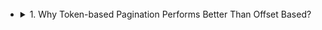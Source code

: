 <style> 
.imgBox{
  display: flex; 
  flex-direction: column; 
  margin: 5%; 
  justify-content: center;
  border: 2px solid black;
}
</style>

<!--  style  -->

###### <!-- ref -->

[implementing api pagination with nodejs, mongoose]: https://cloudnweb.dev/2021/04/pagination-nodejs-mongoose/
[fast and efficient pagination in mongodb]: https://www.codementor.io/@arpitbhayani/fast-and-efficient-pagination-in-mongodb-9095flbqr
[mongoose - what does the exec function do?]: https://stackoverflow.com/questions/31549857/mongoose-what-does-the-exec-function-do
[mongoose .exec()]: https://mongoosejs.com/docs/promises.html
[mongoose index]: https://mongoosejs.com/docs/guide.html#indexes
[mongodb create index]: https://stackoverflow.com/questions/31991710/mongodb-auto-create-index-for-new-collections
[龐大資料庫分頁方案 cursor-based pagination]: https://tec.xenby.com/36-%E9%BE%90%E5%A4%A7%E8%B3%87%E6%96%99%E5%BA%AB%E5%88%86%E9%A0%81%E6%96%B9%E6%A1%88-cursor-based-pagination
[mongodb pagination, fast & consistent]: https://medium.com/swlh/mongodb-pagination-fast-consistent-ece2a97070f3
[why token-based pagination performs better than offset based?]: https://betterprogramming.pub/why-token-based-pagination-performs-better-than-offset-based-465e1139bb33

<!-- ref -->

<!-- 1. Why Token-based Pagination Performs Better Than Offset Based? -->

- <details close>
  <summary>1. Why Token-based Pagination Performs Better Than Offset Based?</summary>

  > DATE: 9.2022

  > REF:
  >
  > 1. [Why Token-based Pagination Performs Better Than Offset Based?]
  > 2. [MongoDB Pagination, Fast & Consistent]
  > 3. [龐大資料庫分頁方案 Cursor-based pagination]
  > 4. [Fast and Efficient Pagination in MongoDB]
  > 5. [Implementing API Pagination with NodeJS, Mongoose]

  <!-- 參考內容 -->

  - <details close>
    <summary>參考內容</summary>

    - 1. MongoDB cursor

      - cursor 都是發送端(my server)自己產生的 object
      - `.find()`

        - mongoDB:

          - 回傳 cursor，再以`iterate`方式取得資料
          - 或直接以 `.toArray()` 撈資料，會直接回傳`所有資料`

          ```javascript
          // mongodb
          ;(async () => {
            const { MongoClient } = require('mongodb')
            const client = new MongoClient(MONGODB_URI)

            await client.connect()
            const db = client.db('collectionName')

            const x1 = db.collection('books').find()
            const y1 = await x1.toArray()
          })()
          ```

        - mongoose:

          - 回傳 data
          - 以 `.cursor()` 產生 cursor

          ```javascript
          ;(async () => {
            const Book = require('./models/book')
            const mongoose = require('mongoose')

            mongoose.connect(MONGODB_URI, {
              useNewUrlParser: true,
              useUnifiedTopology: true,
            })
            const db = mongoose.connection

            // 正常：
            const a = Book.find().cursor()

            // 正常：
            const b = await Book.find()
            const c = Book.find().cursor()

            // d.cursor is not a function：
            const d = await Book.find().exec()
            const e = d.cursor()
          })()
          ```

      > In MongoDB, when the find() method is used to find the documents present in the given collection, then this method returned a pointer which will points to the documents of the collection, now this pointer is known as cursor.

      > Note: If a cursor inactive for 10 min then MongoDB server will automatically close that cursor.

      > In MongoDB parlance, a cursor is an object that you can use to iterate through the results of a query. If you execute a query against a MongoDB server directly, the result is a cursor rather than a bunch of documents. Similarly, the MongoDB Node.js driver will return a cursor from find () . In most cases the cursor API is overkill, so mongoose hides it from you by default.

    - 2. [Mongodb create index]

      > REF: [mongoose index]

      - index VS 臨時 index

        - code 設定： 臨時 index

          - mongodb `db.collection.createIndex()`
          - mongoose `Schema.index()`：啟動時自動 `createIndex()`

        - 平台設定：index

      > But don't be afraid to call createIndex too often. The documentation guarantees that when an index with the same settings already exists, nothing will happen. So you can attach it to some common database operations executed by new users.

      - When your application starts up, Mongoose automatically calls createIndex for each defined index in your schema.

    - 3. [mongoose .exec()]

      > REF: [Mongoose - What does the exec function do?]

      - As far as functionality is concerned, these two are equivalent. However, we recommend using `.exec()` because that gives you better stack traces.

    - 4. Pagination: offset VS token

      - TODO: 在閱讀一次 [Implementing API Pagination with NodeJS, Mongoose]
      - offset:

        - 也就是 mongodb 中的 skip
        - 如 `cursor.skip(<offset>)`, `$skip`

      - token:

        - 以 `$gt` 或 `$lt` 來實作
        - 如 `.find({ _id: { $gt: ObjectId(ID) } })`

    </details>

  <!-- 問題集 -->

  - <details close>
    <summary>問題集</summary>

    - how mongodb cursor work
    - what is mongodb cursor
    - do i need to create a cursor or just find in mongodb
    - does mongoose schema.find() return a cursor
    - best practice of mongoose mongodb token pagination
    - mongoose document to data
    - mongodb, what's difference between temporary index & index
    - mongodb auto index

    </details>

  </details>
